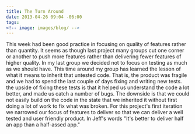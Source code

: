 ```yaml
---
title: The Turn Around
date: 2013-04-26 09:04 -06:00
tags:
<!-- image: images/blog/ -->
---
```


This week had been good practice in focusing on quality of features rather than quantity.  It seems as though last project many groups cut one corner or another to push more features rather than delivering fewer features of higher quality.  In my last group we decided not to focus on testing as much as we should have.  This time around my group has learned the lesson of what it means to inherit that untested code.  That is, the product was fragile and we had to spend the last couple of days fixing and writing new tests.  the upside of fixing these tests is that it helped us understand the code a lot better, and made us catch a number of bugs.  The downside is that we could not easily build on the code in the state that we inherited it without first doing a lot of work to fix what was broken. For this project's first iteration we narrowed our focus of features to deliver so that we can deliver a well tested and user friendly product.  In Jeff's words "It's better to deliver half an app than a half-assed app."
